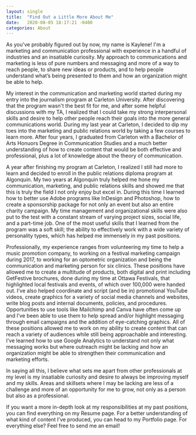 ```yaml
---
layout: single
title:  "Find Out a Little More About Me"
date:   2020-08-05 18:17:21 -0400
categories: About
---
```

As you've probably figured out by now, my name is Kaylene! I'm a marketing and communication professional with experience in a handful of industries and an insatiable curiosity. My approach to communications and marketing is less of pure numbers and messaging and more of a way to reach people, to share new ideas or products, and to help people understand what’s being presented to them and how an organization might be able to help.

My interest in the communication and marketing world started during my entry into the journalism program at Carleton University. After discovering that the program wasn't the best fit for me, and after some helpful discussions with my TA, I realized that I could take my strong interpersonal skills and desire to help other people reach their goals into the more general communications world. During my last year at Carleton, I decided
to dip my toes into the marketing and public relations world by taking a few courses to learn more. After four years, I graduated from Carleton with a Bachelor of Arts Honuors Degree in Communication Studies and a much better understanding of how to create content that would be both effective and professional, plus a lot of knowledge about the theory of communication. 

A year after finishing my program at Carleton, I realized I still had more to learn and decided to enroll in the public relations diploma program at Algonquin. My two years at Algonquin truly helped me hone my communication, marketing, and public relations skills and showed me that this is truly the field I not only enjoy but excel in. During this time I learned how to better use Adobe programs like InDesign and Photoshop, how to create a sponsorship package for not only an event but also an entire charity campaign. My time management and organizational skills were also put to the test with a constant stream of varying project sizes, social life, and a part-time job. One of the most useful skills that I learned from the program was a soft skill; the ability to effectively work with a wide variety of personality types, which has helped me immensely in my past positions.

Professionally, my experience ranges from volunteering my time to help a music promotion company, to working on a festival marketing campaign during 2017, to working for an optometric organization and being the communication and marketing person for six clinics. These positions have allowed me to create a multitude of products, both digital and print including GetFestive brochures, done during my time at Ottawa Festivals, that highlighted local festivals and events, of which over 100,000 were handed out. I’ve also helped coordinate and script (and be in) promotional YouTube videos, create graphics for a variety of social media channels and websites, write blog posts and internal documents, policies, and procedures. Opportunities to use tools like Mailchimp and Canva have often come up and I’ve been able to use them to help spread and/or highlight messaging through email campaigns and the addition of eye-catching graphics. All of these positions allowed me to work on my ability to create content that can reach a variety of audiences while still being approachable and interesting. I’ve learned how to use Google Analytics to understand not only what messaging works but where outreach might be lacking and how an organization might be able to strengthen their communication and marketing efforts. 

In saying all this, I believe what sets me apart from other professionals at my level is my insatiable curiosity and desire to always be improving myself and my skills. Areas and skillsets where I may be lacking are less of a challenge and more of an opportunity for me to grow, not only as a person but also as a professional. 

If you want a more in-depth look at my responsibilities at my past positions, you can find everything on my Resume page. For a better understanding of what kind of content I’ve produced, you can head to my Portfolio page. For everything else? Feel free to send me an email!



